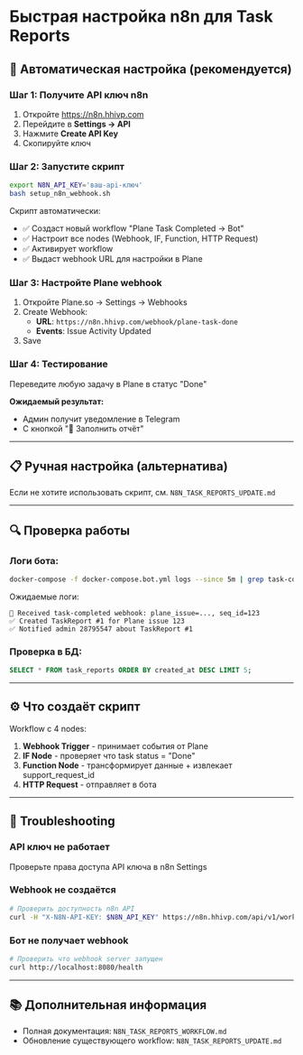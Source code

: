 # Быстрая настройка n8n для Task Reports

## 🚀 Автоматическая настройка (рекомендуется)

### Шаг 1: Получите API ключ n8n

1. Откройте https://n8n.hhivp.com
2. Перейдите в **Settings → API**
3. Нажмите **Create API Key**
4. Скопируйте ключ

### Шаг 2: Запустите скрипт

```bash
export N8N_API_KEY='ваш-api-ключ'
bash setup_n8n_webhook.sh
```

Скрипт автоматически:
- ✅ Создаст новый workflow "Plane Task Completed → Bot"
- ✅ Настроит все nodes (Webhook, IF, Function, HTTP Request)
- ✅ Активирует workflow
- ✅ Выдаст webhook URL для настройки в Plane

### Шаг 3: Настройте Plane webhook

1. Откройте Plane.so → Settings → Webhooks
2. Create Webhook:
   - **URL**: `https://n8n.hhivp.com/webhook/plane-task-done`
   - **Events**: Issue Activity Updated
3. Save

### Шаг 4: Тестирование

Переведите любую задачу в Plane в статус "Done"

**Ожидаемый результат:**
- Админ получит уведомление в Telegram
- С кнопкой "📝 Заполнить отчёт"

---

## 📋 Ручная настройка (альтернатива)

Если не хотите использовать скрипт, см. `N8N_TASK_REPORTS_UPDATE.md`

---

## 🔍 Проверка работы

### Логи бота:

```bash
docker-compose -f docker-compose.bot.yml logs --since 5m | grep task-completed
```

Ожидаемые логи:
```
📨 Received task-completed webhook: plane_issue=..., seq_id=123
✅ Created TaskReport #1 for Plane issue 123
✅ Notified admin 28795547 about TaskReport #1
```

### Проверка в БД:

```sql
SELECT * FROM task_reports ORDER BY created_at DESC LIMIT 5;
```

---

## ⚙️ Что создаёт скрипт

Workflow с 4 nodes:

1. **Webhook Trigger** - принимает события от Plane
2. **IF Node** - проверяет что task status = "Done"
3. **Function Node** - трансформирует данные + извлекает support_request_id
4. **HTTP Request** - отправляет в бота

---

## 🐛 Troubleshooting

### API ключ не работает

Проверьте права доступа API ключа в n8n Settings

### Webhook не создаётся

```bash
# Проверить доступность n8n API
curl -H "X-N8N-API-KEY: $N8N_API_KEY" https://n8n.hhivp.com/api/v1/workflows
```

### Бот не получает webhook

```bash
# Проверить что webhook server запущен
curl http://localhost:8080/health
```

---

## 📚 Дополнительная информация

- Полная документация: `N8N_TASK_REPORTS_WORKFLOW.md`
- Обновление существующего workflow: `N8N_TASK_REPORTS_UPDATE.md`
